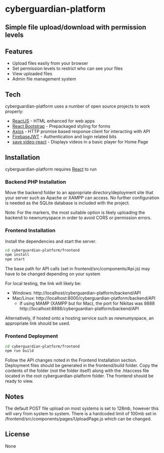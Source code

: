 # cyberguardian-platform
## Simple file upload/download with permission levels

## Features

- Upload files easily from your browser
- Set permission levels to restrict who can see your files
- View uploaded files
- Admin file management system

## Tech

cyberguardian-platform uses a number of open source projects to work properly:

- [ReactJS] - HTML enhanced for web apps
- [React Bootstrap] - Prepackaged styling for forms
- [Axios] - HTTP promise based response client for interacting with API
- [FirebaseJWT] - Authentication and login related bits
- [save video-react] - Displays videos in a basic player for Home Page

## Installation

cyberguardian-platform requires [React](https://react.dev/) to run

### Backend PHP Installation

Move the backend folder to an appropriate directory/deployment site that your server such as Apache or XAMPP can access. No further configuration is needed as the SQLite database is included with the project.

Note: For the markers, the most suitable option is likely uploading the backend to newnumyspace in order to avoid CORS or permission errors.

### Frontend Installation

Install the dependencies and start the server.

```sh
cd cyberguardian-platform/frontend
npm install
npm start
```

The base path for API calls (set in frontend/src/components/Api.js) may have to be changed depending on your system

For local testing, the link will likely be:
- Windows: http://localhost/cyberguardian-platform/backend/API
- Mac/Linux: http://localhost:8000/cyberguardian-platform/backend/API
   - If using MAMP (XAMPP but for Mac), the port for Nikitas was 8888 http://localhost:8888/cyberguardian-platform/backend/API

Alternatively, if hosted onto a hosting service such as newnumyspace, an appropriate link should be used. 

### Frontend Deployment

```sh
cd cyberguardian-platform/frontend
npm run build
```

Follow the API changes noted in the Frontend Installation section. Deployment files should be generated in the frontend/build folder. Copy the contents of the folder (not the folder itself) along with the .htaccess file located in the root cyberguardian-platform folder. The frontend should be ready to view. 

## Notes

The default POST file upload on most systems is set to 128mb, however this will vary from system to system.
There is a hardcoded limit of 100mb set in /frontend/src/components/pages/UploadPage.js which can be changed.

## License

None

   [ReactJS]: <https://react.dev/>
   [Axios]: <https://axios-http.com/docs/intro>
   [FirebaseJWT]: <https://github.com/firebase/php-jwt>
   [React Bootstrap]: <https://react-bootstrap.github.io/>
   [save video-react]: <https://video-react.js.org/>
